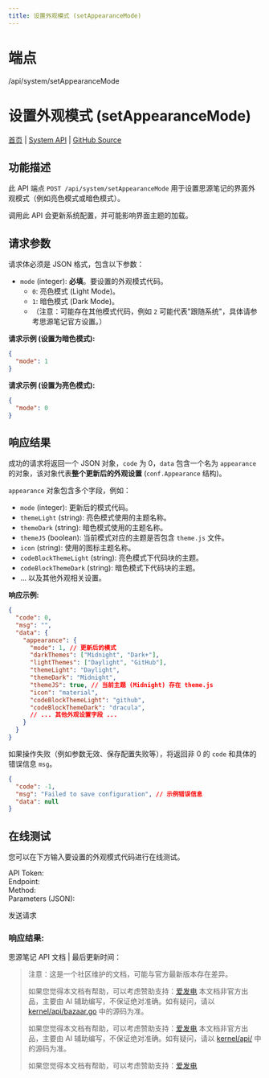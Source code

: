 ```yaml
---
title: 设置外观模式 (setAppearanceMode)
---
```

# 端点

/api/system/setAppearanceMode

# 设置外观模式 (setAppearanceMode)

[首页](../index.html) | [System API](index.html) | [GitHub Source](https://github.com/siyuan-note/siyuan/blob/master/kernel/api/system.go#L358)

## 功能描述

此 API 端点 `POST /api/system/setAppearanceMode` 用于设置思源笔记的界面外观模式（例如亮色模式或暗色模式）。

调用此 API 会更新系统配置，并可能影响界面主题的加载。

## 请求参数

请求体必须是 JSON 格式，包含以下参数：

-   `mode` (integer): **必填**。要设置的外观模式代码。
    -   `0`: 亮色模式 (Light Mode)。
    -   `1`: 暗色模式 (Dark Mode)。
    -   （注意：可能存在其他模式代码，例如 `2` 可能代表"跟随系统"，具体请参考思源笔记官方设置。）

**请求示例 (设置为暗色模式):**

```json
{
  "mode": 1
}
```

**请求示例 (设置为亮色模式):**

```json
{
  "mode": 0
}
```

## 响应结果

成功的请求将返回一个 JSON 对象，`code` 为 0，`data` 包含一个名为 `appearance` 的对象，该对象代表**整个更新后的外观设置** (`conf.Appearance` 结构)。

`appearance` 对象包含多个字段，例如：

-   `mode` (integer): 更新后的模式代码。
-   `themeLight` (string): 亮色模式使用的主题名称。
-   `themeDark` (string): 暗色模式使用的主题名称。
-   `themeJS` (boolean): 当前模式对应的主题是否包含 `theme.js` 文件。
-   `icon` (string): 使用的图标主题名称。
-   `codeBlockThemeLight` (string): 亮色模式下代码块的主题。
-   `codeBlockThemeDark` (string): 暗色模式下代码块的主题。
-   ... 以及其他外观相关设置。

**响应示例:**

```json
{
  "code": 0,
  "msg": "",
  "data": {
    "appearance": {
      "mode": 1, // 更新后的模式
      "darkThemes": ["Midnight", "Dark+"],
      "lightThemes": ["Daylight", "GitHub"],
      "themeLight": "Daylight",
      "themeDark": "Midnight",
      "themeJS": true, // 当前主题 (Midnight) 存在 theme.js
      "icon": "material", 
      "codeBlockThemeLight": "github",
      "codeBlockThemeDark": "dracula",
      // ... 其他外观设置字段 ...
    }
  }
}
```

如果操作失败（例如参数无效、保存配置失败等），将返回非 0 的 `code` 和具体的错误信息 `msg`。

```json
{
  "code": -1,
  "msg": "Failed to save configuration", // 示例错误信息
  "data": null
}
```

## 在线测试

您可以在下方输入要设置的外观模式代码进行在线测试。

API Token:   
Endpoint:   
Method:   
Parameters (JSON):  
  
发送请求

### 响应结果:

思源笔记 API 文档 | 最后更新时间：

> 注意：这是一个社区维护的文档，可能与官方最新版本存在差异。
> 
> 如果您觉得本文档有帮助，可以考虑赞助支持：[爱发电](https://afdian.com/a/leolee9086?tab=feed)
> 本文档非官方出品，主要由 AI 辅助编写，不保证绝对准确。如有疑问，请以 [kernel/api/bazaar.go](https://github.com/siyuan-note/siyuan/blob/master/kernel/api/bazaar.go) 中的源码为准。
> 
> 如果您觉得本文档有帮助，可以考虑赞助支持：[爱发电](https://afdian.com/a/leolee9086?tab=feed)
> 本文档非官方出品，主要由 AI 辅助编写，不保证绝对准确。如有疑问，请以 [kernel/api/](https://github.com/siyuan-note/siyuan/blob/master/kernel/api/) 中的源码为准。
> 
> 如果您觉得本文档有帮助，可以考虑赞助支持：[爱发电](https://afdian.com/a/leolee9086?tab=feed)
